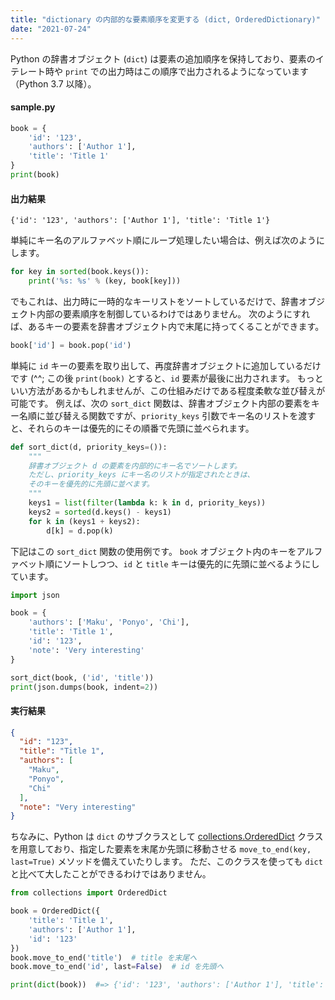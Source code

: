 ```yaml
---
title: "dictionary の内部的な要素順序を変更する (dict, OrderedDictionary)"
date: "2021-07-24"
---
```


Python の辞書オブジェクト (`dict`) は要素の追加順序を保持しており、要素のイテレート時や `print` での出力時はこの順序で出力されるようになっています（Python 3.7 以降）。

#### sample.py

```python
book = {
    'id': '123',
    'authors': ['Author 1'],
    'title': 'Title 1'
}
print(book)
```

#### 出力結果

```
{'id': '123', 'authors': ['Author 1'], 'title': 'Title 1'}
```

単純にキー名のアルファベット順にループ処理したい場合は、例えば次のようにします。

```python
for key in sorted(book.keys()):
    print('%s: %s' % (key, book[key]))
```

でもこれは、出力時に一時的なキーリストをソートしているだけで、辞書オブジェクト内部の要素順序を制御しているわけではありません。
次のようにすれば、あるキーの要素を辞書オブジェクト内で末尾に持ってくることができます。

```python
book['id'] = book.pop('id')
```

単純に `id` キーの要素を取り出して、再度辞書オブジェクトに追加しているだけです (^^;
この後 `print(book)` とすると、`id` 要素が最後に出力されます。
もっといい方法があるかもしれませんが、この仕組みだけである程度柔軟な並び替えが可能です。
例えば、次の `sort_dict` 関数は、辞書オブジェクト内部の要素をキー名順に並び替える関数ですが、`priority_keys` 引数でキー名のリストを渡すと、それらのキーは優先的にその順番で先頭に並べられます。

```python
def sort_dict(d, priority_keys=()):
    """
    辞書オブジェクト d の要素を内部的にキー名でソートします。
    ただし、priority_keys にキー名のリストが指定されたときは、
    そのキーを優先的に先頭に並べます。
    """
    keys1 = list(filter(lambda k: k in d, priority_keys))
    keys2 = sorted(d.keys() - keys1)
    for k in (keys1 + keys2):
        d[k] = d.pop(k)
```

下記はこの `sort_dict` 関数の使用例です。
`book` オブジェクト内のキーをアルファベット順にソートしつつ、`id` と `title` キーは優先的に先頭に並べるようにしています。

```python
import json

book = {
    'authors': ['Maku', 'Ponyo', 'Chi'],
    'title': 'Title 1',
    'id': '123',
    'note': 'Very interesting'
}

sort_dict(book, ('id', 'title'))
print(json.dumps(book, indent=2))
```

#### 実行結果

```json
{
  "id": "123",
  "title": "Title 1",
  "authors": [
    "Maku",
    "Ponyo",
    "Chi"
  ],
  "note": "Very interesting"
}
```

ちなみに、Python は `dict` のサブクラスとして [collections.OrderedDict](https://docs.python.org/ja/3/library/collections.html#collections.OrderedDict) クラスを用意しており、指定した要素を末尾か先頭に移動させる `move_to_end(key, last=True)` メソッドを備えていたりします。
ただ、このクラスを使っても `dict` と比べて大したことができるわけではありません。

```python
from collections import OrderedDict

book = OrderedDict({
    'title': 'Title 1',
    'authors': ['Author 1'],
    'id': '123'
})
book.move_to_end('title')  # title を末尾へ
book.move_to_end('id', last=False)  # id を先頭へ

print(dict(book))  #=> {'id': '123', 'authors': ['Author 1'], 'title': 'Title 1'}
```


